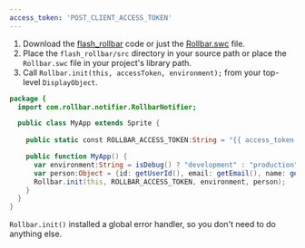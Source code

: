 ```yaml
---
access_token: 'POST_CLIENT_ACCESS_TOKEN'
---
```



1. Download the [flash_rollbar](https://github.com/rollbar/flash_rollbar/tree/master/src) code or just the [Rollbar.swc](https://github.com/rollbar/flash_rollbar/blob/master/build/swc/Rollbar.swc) file.
2. Place the ```flash_rollbar/src``` directory in your source path or place the ```Rollbar.swc``` file in your project's library path.
3. Call ```Rollbar.init(this, accessToken, environment);``` from your top-level ```DisplayObject```.

```actionscript
package {
  import com.rollbar.notifier.RollbarNotifier;

  public class MyApp extends Sprite {
    
    public static const ROLLBAR_ACCESS_TOKEN:String = "{{ access_token }}";

    public function MyApp() {
      var environment:String = isDebug() ? "development" : "production";
      var person:Object = {id: getUserId(), email: getEmail(), name: getName()};  // optional
      Rollbar.init(this, ROLLBAR_ACCESS_TOKEN, environment, person);
    }
  }
}
```

```Rollbar.init()``` installed a global error handler, so you don't need to do anything else.

